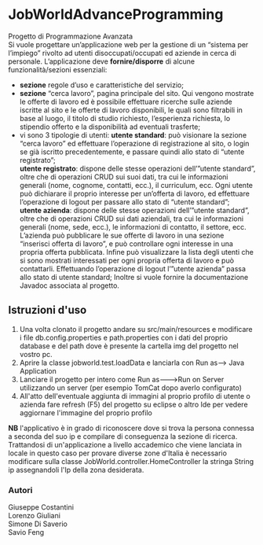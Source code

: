 # JobWorldAdvanceProgramming
Progetto di Programmazione Avanzata  
Si vuole progettare un’applicazione web per la gestione di un “sistema per l’impiego” rivolto ad utenti disoccupati/occupati ed aziende in cerca di personale.
L’applicazione deve **fornire/disporre** di alcune funzionalità/sezioni essenziali:  
* **sezione** regole d’uso e caratteristiche del servizio;
* **sezione** “cerca lavoro”, pagina principale del sito. Qui vengono mostrate le offerte di lavoro ed è possibile effettuare ricerche sulle aziende iscritte al sito e le offerte di lavoro disponibili, le quali sono filtrabili in base al luogo, il titolo di studio richiesto, l’esperienza richiesta, lo stipendio offerto e la disponibilità ad eventuali trasferte;
* vi sono 3 tipologie di utenti:
**utente standard**: può visionare la sezione “cerca lavoro” ed effettuare l’operazione di registrazione al sito, o login se già iscritto precedentemente, e passare quindi allo stato di “utente registrato”;  
**utente registrato**: dispone delle stesse operazioni dell’”utente standard”, oltre che di operazioni CRUD sui suoi dati, tra cui le informazioni generali (nome, cognome, contatti, ecc.), il curriculum, ecc. Ogni utente può dichiarare il proprio interesse per un’offerta di lavoro, ed effettuare l’operazione di logout per passare allo stato di “utente standard”;  
**utente azienda**: dispone delle stesse operazioni dell’”utente standard”, oltre che di operazioni CRUD sui dati aziendali, tra cui le informazioni generali (nome, sede, ecc.), le informazioni di contatto, il settore, ecc. L’azienda può pubblicare le sue offerte di lavoro in una sezione “inserisci offerta di lavoro”, e può controllare ogni interesse in una propria offerta pubblicata. Infine può visualizzare la lista degli utenti che si sono mostrati interessati per ogni propria offerta di lavoro e può contattarli. Effettuando l’operazione di logout l’”utente azienda” passa allo stato di utente standard;
Inoltre si vuole fornire la documentazione Javadoc associata al progetto.

## Istruzioni d'uso
1. Una volta clonato il progetto andare su src/main/resources e modificare i file db.config.properties e path.properties con i dati del proprio database e del path dove è presente la cartella img del progetto nel vostro pc.
2. Aprire la classe jobworld.test.loadData e lanciarla con Run as--> Java Application
3. Lanciare il progetto per intero come Run as--->Run on Server utilizzando un server (per esempio TomCat dopo averlo configurato)
4. All'atto dell'eventuale aggiunta di immagini al proprio profilo di utente o azienda fare refresh (F5) del progetto su eclipse o altro Ide per vedere aggiornare l'immagine del proprio profilo

**NB** l'applicativo è in grado di riconoscere dove si trova la persona connessa a seconda del suo ip e compilare di conseguenza la sezione di ricerca. Trattandosi di un'applicazione a livello accademico che viene lanciata in locale in questo caso per provare diverse zone d'Italia è necessario modificare sulla classe JobWorld.controller.HomeController la stringa String ip assegnandoli l'Ip della zona desiderata.

### Autori
Giuseppe Costantini  
Lorenzo Giuliani  
Simone Di Saverio   
Savio Feng 

